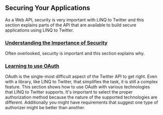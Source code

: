 ## Securing Your Applications

As a Web API, security is very important with LINQ to Twitter and this section explains parts of the API that are available to build secure applications using LINQ to Twitter.

### [Understanding the Importance of Security](Understanding-the-Importance-of-Security.md)

Often overlooked, security is important and this section explains why.

### [Learning to use OAuth](Learning-to-Use-OAuth.md)

OAuth is the single-most difficult aspect of the Twitter API to get right. Even with a library, like LINQ to Twitter, that simplifies the task, it is still a complex feature. This section shows how to use OAuth with various technologies that LINQ to Twitter supports. It's important to select the proper authorization method because the nature of the supported technologies are different. Additionally you might have requirements that suggest one type of authorizer might be better than another.